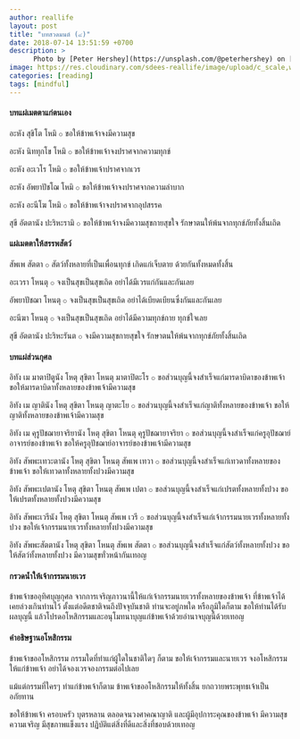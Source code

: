 ```yaml
---
author: reallife
layout: post
title: "บทสวดมนต์ (๔)"
date: 2018-07-14 13:51:59 +0700
description: >    
      Photo by [Peter Hershey](https://unsplash.com/@peterhershey) on [Unsplash](https://unsplash.com/)
image: https://res.cloudinary.com/sdees-reallife/image/upload/c_scale,w_1024/v1531464532/peter-hershey-113988-unsplash.jpg
categories: [reading]
tags: [mindful]
---
```

#### บทแผ่เมตตาแก่ตนเอง
อะหัง สุขิโต โหมิ ⚬ ขอให้ข้าพเจ้าจงมีความสุข

อะหัง นิททุกโข โหมิ ⚬ ขอให้ข้าพเจ้าจงปราศจากความทุกข์

อะหัง อะเวโร โหมิ ⚬ ขอให้ข้าพเจ้าปราศจากเวร

อะหัง อัพยาปัชโฌ โหมิ ⚬ ขอให้ข้าพเจ้าจงปราศจากความลำบาก

อะหัง อะนีโฆ โหมิ ⚬ ขอให้ข้าพเจ้าจงปราศจากอุปสรรค

สุขี อัตตานัง ปะริหะรามิ ⚬ ขอให้ข้าพเจ้าจงมีความสุขกายสุขใจ รักษาตนให้พ้นจากทุกข์ภัยทั้งสิ้นเถิด

#### แผ่เมตตาให้สรรพสัตว์
สัพเพ สัตตา ⚬ สัตว์ทั้งหลายที่เป็นเพื่อนทุกข์ เกิดแก่เจ็บตาย ด้วยกันทั้งหมดทั้งสิ้น

อะเวรา โหนตุ ⚬ จงเป็นสุขเป็นสุขเถิด อย่าได้มีเวรแก่กันและกันเลย

อัพยาปัชฌา โหนตุ ⚬ จงเป็นสุขเป็นสุขเถิด อย่าได้เบียดเบียนซึ่งกันและกันเลย

อะนีฆา โหนตุ ⚬ จงเป็นสุขเป็นสุขเถิด อย่าได้มีความทุกข์กาย ทุกข์ใจเลย

สุขี อัตตานัง ปะริหะรันต ⚬ จงมีความสุขกายสุขใจ รักษาตนให้พ้นจากทุกข์ภัยทั้งสิ้นเถิด

#### บทแผ่ส่วนกุศล
อิทัง เม มาตาปิตูนัง โหตุ สุขิตา โหนตุ มาตาปิตะโร ⚬ ขอส่วนบุญนี้จงสำเร็จแก่มารดาบิดาของข้าพเจ้า ขอให้มารดาบิดาทั้งหลายของข้าพเจ้ามีความสุข

อิทัง เม ญาตินัง โหตุ สุขิตา โหนตุ ญาตะโย ⚬ ขอส่วนบุญนี้จงสำเร็จแก่ญาติทั้งหลายของข้าพเจ้า ขอให้ญาติทั้งหลายของข้าพเจ้ามีความสุข

อิทัง เม คุรูปัชฌายาจริยานัง โหตุ สุขิตา โหนตุ คุรูปัชฌายาจริยา ⚬ ขอส่วนบุญนี้จงสำเร็จแก่ครูอุปัชฌาย์อาจารย์ของข้าพเจ้า ขอให้ครูอุปัชฌาย์อาจารย์ของข้าพเจ้ามีความสุข

อิทัง สัพพะเทวะตานัง โหตุ สุขิตา โหนตุ สัพเพ เทวา ⚬ ขอส่วนบุญนี้จงสำเร็จแก่เทวดาทั้งหลายของข้าพเจ้า ขอให้เทวดาทั้งหลายทั้งปวงมีความสุข

อิทัง สัพพะเปตานัง โหตุ สุขิตา โหนตุ สัพเพ เปตา ⚬ ขอส่วนบุญนี้จงสำเร็จแก่เปรตทั้งหลายทั้งปวง ขอให้เปรตทั้งหลายทั้งปวงมีความสุข

อิทัง สัพพะเวรีนัง โหตุ สุขิตา โหนตุ สัพเพ เวรี ⚬ ขอส่วนบุญนี้จงสำเร็จแก่เจ้ากรรมนายเวรทั้งหลายทั้งปวง ขอให้เจ้ากรรมนายเวรทั้งหลายทั้งปวงมีความสุข

อิทัง สัพพะสัตตานัง โหตุ สุขิตา โหนตุ สัพเพ สัตตา ⚬ ขอส่วนบุญนี้จงสำเร็จแก่สัตว์ทั้งหลายทั้งปวง ขอให้สัตว์ทั้งหลายทั้งปวง มีความสุขทั่วหน้ากันเทอญ

#### กรวดน้ำให้เจ้ากรรมนายเวร
ข้าพเจ้าขออุทิศบุญกุศล จากการเจริญภาวนานี้ให้แก่เจ้ากรรมนายเวรทั้งหลายของข้าพเจ้า ที่ข้าพเจ้าได้เคยล่วงเกินท่านไว้ ตั้งแต่อดีตชาติจนถึงปัจจุบันชาติ ท่านจะอยู่ภพใด หรือภูมิใดก็ตาม ขอให้ท่านได้รับผลบุญนี้ แล้วโปรดอโหสิกรรมและอนุโมทนาบุญแก่ข้าพเจ้าด้วยอำนาจบุญนี้ด้วยเทอญ

#### คำอธิษฐานอโหสิกรรม
ข้าพเจ้าขออโหสิกรรม กรรมใดที่ทำแก่ผู้ใดในชาติใดๆ ก็ตาม ขอให้เจ้ากรรมและนายเวร จงอโหสิกรรมให้แก่ข้าพเจ้า อย่าได้จองเวรจองกรรมต่อไปเลย

แม้แต่กรรมที่ใครๆ ทำแก่ข้าพเจ้าก็ตาม ข้าพเจ้าขออโหสิกรรมให้ทั้งสิ้น ยกถวายพระพุทธเจ้าเป็นอภัยทาน

ขอให้ข้าพเจ้า ครอบครัว บุตรหลาน ตลอดจนวงศาคณาญาติ และผู้มีอุปการะคุณของข้าพเจ้า มีความสุขความเจริญ มีสุขภาพแข็งแรง ปฏิบัติแต่สิ่งที่ดีและสิ่งที่ชอบด้วยเทอญ
